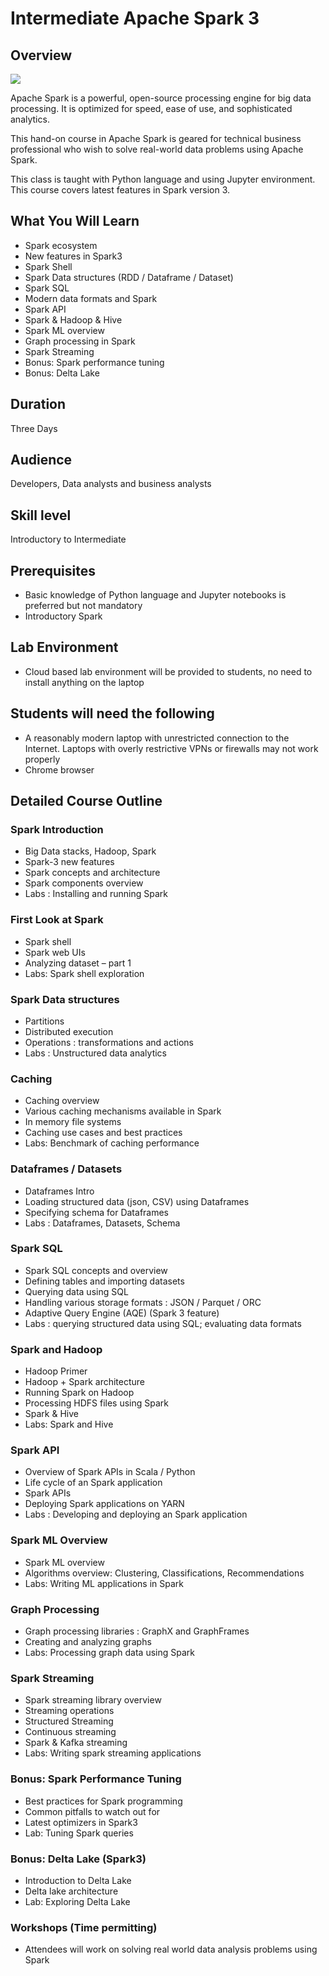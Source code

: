 # Intermediate Apache Spark 3

## Overview

![](../assets/images/logos/spark-logo-1-small.png)

Apache Spark is a powerful, open-source processing engine for big data processing.  It is optimized for
speed, ease of use, and sophisticated analytics.

This hand-on course in Apache Spark is geared for technical business professional who wish to solve real-world data problems using Apache Spark.

This class is taught with Python language and using Jupyter environment.  This course covers latest features in Spark version 3.

## What You Will Learn

* Spark ecosystem
* New features in Spark3
* Spark Shell
* Spark Data structures (RDD / Dataframe / Dataset)
* Spark SQL
* Modern data formats and Spark
* Spark API
* Spark & Hadoop & Hive
* Spark ML overview
* Graph processing in Spark
* Spark Streaming
* Bonus: Spark performance tuning
* Bonus: Delta Lake

## Duration

Three Days

## Audience

Developers, Data analysts and business analysts

## Skill level

Introductory to Intermediate

## Prerequisites

* Basic knowledge of Python language and Jupyter notebooks is preferred but not mandatory
* Introductory Spark

## Lab Environment

* Cloud based lab environment will be provided to students, no need to install anything on the laptop

## Students will need the following

* A reasonably modern laptop with unrestricted connection to the Internet.  Laptops with overly restrictive VPNs or firewalls may not work properly
* Chrome browser

## Detailed Course Outline

### Spark Introduction

* Big Data stacks, Hadoop, Spark
* Spark-3 new features
* Spark concepts and architecture
* Spark components overview
* Labs : Installing and running Spark

### First Look at Spark

* Spark shell
* Spark web UIs
* Analyzing dataset – part 1
* Labs: Spark shell exploration

### Spark Data structures

* Partitions
* Distributed execution
* Operations : transformations and actions
* Labs : Unstructured data analytics

### Caching

* Caching overview
* Various caching mechanisms available in Spark
* In memory file systems
* Caching use cases and best practices
* Labs: Benchmark of caching performance

### Dataframes / Datasets

* Dataframes Intro
* Loading structured data (json, CSV) using Dataframes
* Specifying schema for Dataframes
* Labs : Dataframes, Datasets, Schema

### Spark SQL

* Spark SQL concepts and overview
* Defining tables and importing datasets
* Querying data using SQL
* Handling various storage formats : JSON / Parquet / ORC
* Adaptive Query Engine (AQE) (Spark 3 feature)
* Labs : querying structured data using SQL; evaluating data formats

### Spark and Hadoop

* Hadoop Primer
* Hadoop + Spark architecture
* Running Spark on Hadoop
* Processing HDFS files using Spark
* Spark & Hive
* Labs: Spark and Hive

### Spark API

* Overview of Spark APIs in Scala / Python
* Life cycle of an Spark application
* Spark APIs
* Deploying Spark applications on YARN
* Labs : Developing and deploying an Spark application

### Spark ML Overview

* Spark ML overview
* Algorithms overview: Clustering, Classifications, Recommendations
* Labs: Writing ML applications in Spark

### Graph Processing

* Graph processing libraries : GraphX and GraphFrames
* Creating and analyzing graphs
* Labs: Processing graph data using Spark

### Spark Streaming

* Spark streaming library overview
* Streaming operations
* Structured Streaming
* Continuous streaming
* Spark & Kafka streaming
* Labs: Writing spark streaming applications

### Bonus: Spark Performance Tuning

* Best practices for Spark programming
* Common pitfalls to watch out for
* Latest optimizers in Spark3
* Lab: Tuning Spark queries

### Bonus: Delta Lake (Spark3)

* Introduction to Delta Lake
* Delta lake architecture
* Lab: Exploring Delta Lake

### Workshops (Time permitting)

* Attendees will work on solving real world data analysis problems using Spark
